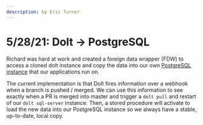 ```yaml
---
description: by Eric Turner
---
```


# 5/28/21: Dolt → PostgreSQL

Richard was hard at work and created a foreign data wrapper (FDW) to access a cloned dolt instance and copy the data into our own [PostgreSQL instance](../../activities/submit-or-update-datasets/hadoop-datasets-mirror.md) that our applications run on.

The current implementation is that Dolt fires information over a webhook when a branch is pushed / merged. We can use this information to see exactly when a PR is merged into master and trigger a `dolt pull` and restart of our `dolt sql-server` instance. Then, a stored procedure will activate to load the new data into our PostgreSQL instance so we always have a stable, up-to-date, local copy.

